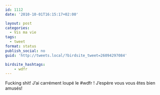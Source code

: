 ```yaml
---
id: 1112
date: '2010-10-01T16:15:17+02:00'

layout: post
categories:
  - Vis ma vie
tags:
  - tweet
format: status
publish_social: no
guid: 'http://tweets.local/?birdsite_tweet=26094297084'

birdsite_hashtags:
    - wdfr
---
```


Fucking shit! J’ai carrément loupé le #wdfr ! J’espère vous vous êtes bien amusés!